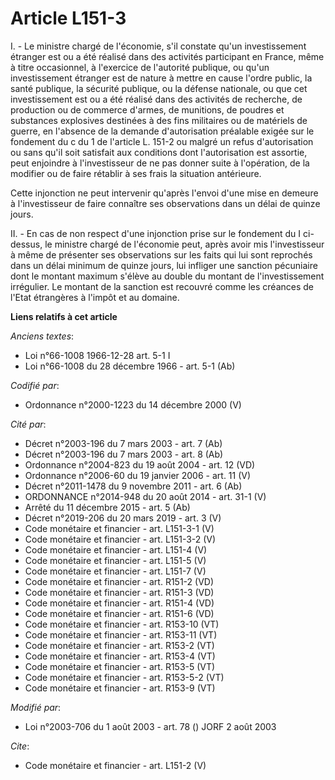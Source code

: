 # Article L151-3

I. - Le ministre chargé de l'économie, s'il constate qu'un investissement étranger est ou a été réalisé dans des activités
participant en France, même à titre occasionnel, à l'exercice de l'autorité publique, ou qu'un investissement étranger est de
nature à mettre en cause l'ordre public, la santé publique, la sécurité publique, ou la défense nationale, ou que cet
investissement est ou a été réalisé dans des activités de recherche, de production ou de commerce d'armes, de munitions, de
poudres et substances explosives destinées à des fins militaires ou de matériels de guerre, en l'absence de la demande
d'autorisation préalable exigée sur le fondement du c du 1 de l'article L. 151-2 ou malgré un refus d'autorisation ou sans
qu'il soit satisfait aux conditions dont l'autorisation est assortie, peut enjoindre à l'investisseur de ne pas donner suite
à l'opération, de la modifier ou de faire rétablir à ses frais la situation antérieure.

Cette injonction ne peut intervenir qu'après l'envoi d'une mise en demeure à l'investisseur de faire connaître ses
observations dans un délai de quinze jours.

II. - En cas de non respect d'une injonction prise sur le fondement du I ci-dessus, le ministre chargé de l'économie peut,
après avoir mis l'investisseur à même de présenter ses observations sur les faits qui lui sont reprochés dans un délai
minimum de quinze jours, lui infliger une sanction pécuniaire dont le montant maximum s'élève au double du montant de
l'investissement irrégulier. Le montant de la sanction est recouvré comme les créances de l'Etat étrangères à l'impôt et au
domaine.

**Liens relatifs à cet article**

_Anciens textes_:

  - Loi n°66-1008 1966-12-28 art. 5-1 I
  - Loi n°66-1008 du 28 décembre 1966 - art. 5-1 (Ab)

_Codifié par_:

  - Ordonnance n°2000-1223 du 14 décembre 2000 (V)

_Cité par_:

  - Décret n°2003-196 du 7 mars 2003 - art. 7 (Ab)
  - Décret n°2003-196 du 7 mars 2003 - art. 8 (Ab)
  - Ordonnance n°2004-823 du 19 août 2004 - art. 12 (VD)
  - Ordonnance n°2006-60 du 19 janvier 2006 - art. 11 (V)
  - Décret n°2011-1478 du 9 novembre 2011 - art. 6 (Ab)
  - ORDONNANCE n°2014-948 du 20 août 2014 - art. 31-1 (V)
  - Arrêté du 11 décembre 2015 - art. 5 (Ab)
  - Décret n°2019-206 du 20 mars 2019 - art. 3 (V)
  - Code monétaire et financier - art. L151-3-1 (V)
  - Code monétaire et financier - art. L151-3-2 (V)
  - Code monétaire et financier - art. L151-4 (V)
  - Code monétaire et financier - art. L151-5 (V)
  - Code monétaire et financier - art. L151-7 (V)
  - Code monétaire et financier - art. R151-2 (VD)
  - Code monétaire et financier - art. R151-3 (VD)
  - Code monétaire et financier - art. R151-4 (VD)
  - Code monétaire et financier - art. R151-6 (VD)
  - Code monétaire et financier - art. R153-10 (VT)
  - Code monétaire et financier - art. R153-11 (VT)
  - Code monétaire et financier - art. R153-2 (VT)
  - Code monétaire et financier - art. R153-4 (VT)
  - Code monétaire et financier - art. R153-5 (VT)
  - Code monétaire et financier - art. R153-5-2 (VT)
  - Code monétaire et financier - art. R153-9 (VT)

_Modifié par_:

  - Loi n°2003-706 du 1 août 2003 - art. 78 () JORF 2 août 2003

_Cite_:

  - Code monétaire et financier - art. L151-2 (V)
